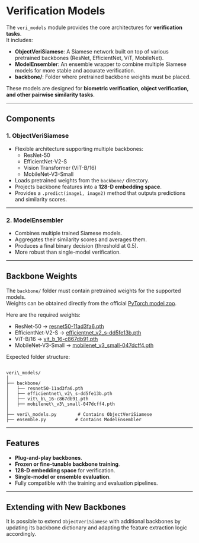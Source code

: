 # Verification Models


The `veri_models` module provides the core architectures for **verification tasks**.  
It includes:

- **ObjectVeriSiamese**: A Siamese network built on top of various pretrained backbones (ResNet, EfficientNet, ViT, MobileNet).  
- **ModelEnsembler**: An ensemble wrapper to combine multiple Siamese models for more stable and accurate verification.  
- **backbone/**: Folder where pretrained backbone weights must be placed.  

These models are designed for **biometric verification, object verification, and other pairwise similarity tasks**.

---

## Components

### 1. ObjectVeriSiamese

- Flexible architecture supporting multiple backbones:
  - ResNet-50  
  - EfficientNet-V2-S  
  - Vision Transformer (ViT-B/16)  
  - MobileNet-V3-Small  
- Loads pretrained weights from the `backbone/` directory.  
- Projects backbone features into a **128-D embedding space**.  
- Provides a `.predict(image1, image2)` method that outputs predictions and similarity scores.  

---

### 2. ModelEnsembler

- Combines multiple trained Siamese models.  
- Aggregates their similarity scores and averages them.  
- Produces a final binary decision (threshold at 0.5).  
- More robust than single-model verification.  

---

## Backbone Weights

The `backbone/` folder must contain pretrained weights for the supported models.  
Weights can be obtained directly from the official [PyTorch model zoo](https://pytorch.org/vision/stable/models.html).  

Here are the required weights:  

- ResNet-50 → [resnet50-11ad3fa6.pth](https://download.pytorch.org/models/resnet50-11ad3fa6.pth)  
- EfficientNet-V2-S → [efficientnet_v2_s-dd5fe13b.pth](https://download.pytorch.org/models/efficientnet_v2_s-dd5fe13b.pth)  
- ViT-B/16 → [vit_b_16-c867db91.pth](https://download.pytorch.org/models/vit_b_16-c867db91.pth)  
- MobileNet-V3-Small → [mobilenet_v3_small-047dcff4.pth](https://download.pytorch.org/models/mobilenet_v3_small-047dcff4.pth)  

Expected folder structure:  

```

veri\_models/
│
├── backbone/
│   ├── resnet50-11ad3fa6.pth
│   ├── efficientnet\_v2\_s-dd5fe13b.pth
│   ├── vit\_b\_16-c867db91.pth
│   ├── mobilenet\_v3\_small-047dcff4.pth
│
├── veri\_models.py        # Contains ObjectVeriSiamese
├── ensemble.py           # Contains ModelEnsembler

```

---

## Features

- **Plug-and-play backbones**.  
- **Frozen or fine-tunable backbone training**.  
- **128-D embedding space** for verification.  
- **Single-model or ensemble evaluation**.  
- Fully compatible with the training and evaluation pipelines.  

---

## Extending with New Backbones

It is possible to extend `ObjectVeriSiamese` with additional backbones by updating its backbone dictionary and adapting the feature extraction logic accordingly.  
